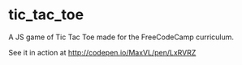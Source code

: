 # tic_tac_toe
A JS game of Tic Tac Toe made for the FreeCodeCamp curriculum. 

See it in action at http://codepen.io/MaxVL/pen/LxRVRZ
